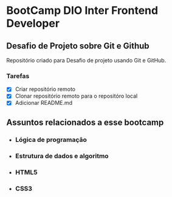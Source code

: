 # BootCamp DIO Inter Frontend Developer 

## Desafio de Projeto sobre Git e Github
Repositório criado para Desafio de projeto usando Git e GitHub.
### Tarefas

- [x] Criar repositório remoto
- [x] Clonar repositório remoto para o repositóro local
- [x] Adicionar README.md

## Assuntos relacionados a esse bootcamp

- ### Lógica de programação

- ### Estrutura de dados e algoritmo

- ### HTML5

- ### CSS3
